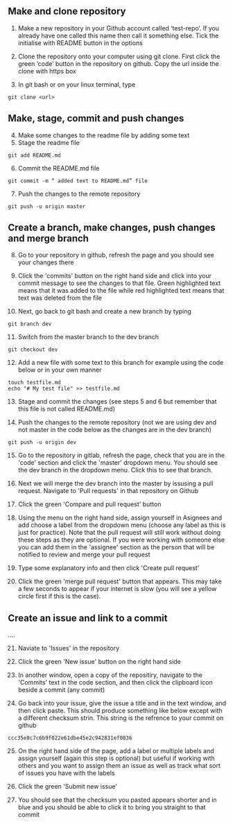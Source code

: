 
## Make and clone repository 
1.	Make a new repository in your Github account called ‘test-repo’. If you already have one called this name then call it something else. Tick the initialise with README button in the options

2.	Clone the repository onto your computer using git clone. First click the green ‘code’ button in the repository on github. Copy the url inside the clone with https box 

3.	In git bash or on your linux terminal, type 
```
git clone <url>
```

## Make, stage, commit and push changes 

4.	Make some changes to the readme file by adding some text 
5.	Stage the readme file 

```
git add README.md
```

6. Commit the README.md file
```
git commit -m “ added text to README.md” file 
```

7. Push the changes to the remote repository
```
git push -u origin master
```

## Create a branch, make changes, push changes and merge branch 

8. Go to your repository in github, refresh the page and you should see your changes there

9. Click the 'commits' button on the right hand side and click into your commit message to see the changes to that file. Green highlighted text means that it was added to the file while red highlighted text means that text was deleted from the file

10. Next, go back to git bash and create a new branch by typing 

```
git branch dev
```

11. Switch from the master branch to the dev branch 

```
git checkout dev 
```

12. Add a new file with some text to this branch for example using the code below or in your own manner

```
touch testfile.md
echo "# My test file" >> testfile.md
```

13. Stage and commit the changes (see steps 5 and 6 but remember that this file is not called README.md)

14. Push the changes to the remote repository (not we are using dev and not master in the code below as the changes are in the dev branch)

```
git push -u origin dev 
```

15. Go to the repository in gitlab, refresh the page, check that you are in the 'code' section and click the 'master' dropdown menu. You should see the dev branch in the dropdown menu. Click this to see that branch.

16. Next we will merge the dev branch into the master by issusing a pull request. Navigate to 'Pull requests' in that repository on Github

17. Click the green 'Compare and pull request' button

18. Using the menu on the right hand side, assign yourself in Asignees and add choose a label from the dropdown menu (choose any label as this is just for practice). Note that the pull request will still work without doing these steps as they are optional. If you were working with someone else you can add them in the 'assignee' section as the person that will be notified to review and merge your pull request

19. Type some explanatory info and then click 'Create pull request'

20. Click the green 'merge pull request' button that appears. This may take a few seconds to appear if your internet is slow (you will see a yellow circle first if this is the case). 

## Create an issue and link to a commit 
....

21. Naviate to 'Issues' in the repository 

22. Click the green 'New issue' button on the right hand side

23. In another window, open a copy of the repositiry, navigate to the 'Commits' text in the code section, and then click the clipboard icon beside a commit (any commit)

24. Go back into your issue, give the issue a title and in the text window, and then click paste. This should produce something like below except with a different checksum strin. This string is the refrence to your commit on github

```
ccc35e8c7c6b9f022e61dbe45e2c942831ef0836  
```

25. On the right hand side of the page, add a label or multiple labels and assign yourself (again this step is optional) but useful if working with others and you want to assign them an issue as well as track what sort of issues you have with the labels

26. Click the green  'Submit new issue'

27. You should see that the checksum you pasted appears shorter and in blue and you should be able to click it to bring you straight to that commit 


